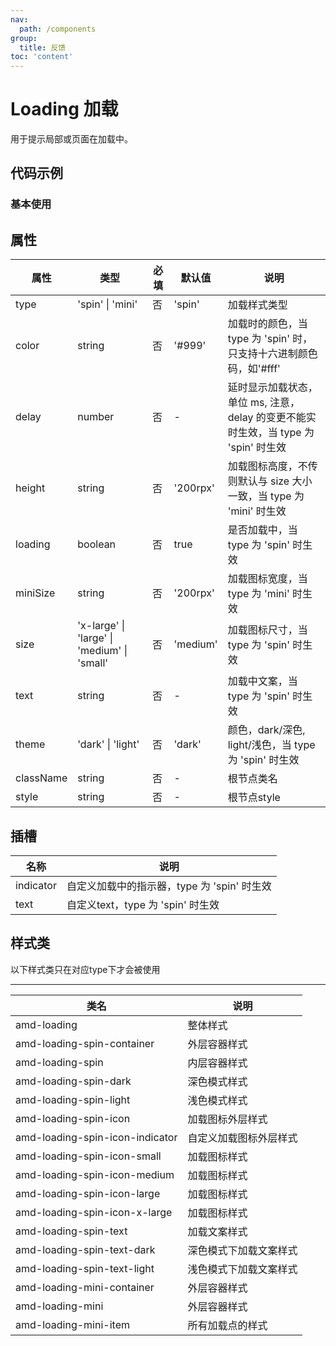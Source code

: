 ```yaml
---
nav:
  path: /components
group:
  title: 反馈
toc: 'content'
---
```


# Loading 加载
用于提示局部或页面在加载中。

## 代码示例
### 基本使用
<code src='../../demo/pages/Loading'></code>

## 属性 


| 属性 | 类型 | 必填 | 默认值 | 说明 |
| -----|-----|-----|-----|----- |
| type | 'spin' &verbar; 'mini' | 否 | 'spin' | 加载样式类型 |
| color | string | 否 | '#999' | 加载时的颜色，当 type 为 'spin' 时，只支持十六进制颜色码，如'#fff' |
| delay | number | 否 | - | 延时显示加载状态，单位 ms, 注意，delay 的变更不能实时生效，当 type 为 'spin' 时生效 |
| height | string | 否 | '200rpx' | 加载图标高度，不传则默认与 size 大小一致，当 type 为 'mini' 时生效 |
| loading | boolean | 否 | true | 是否加载中，当 type 为 'spin' 时生效 |
| miniSize | string | 否 | '200rpx' | 加载图标宽度，当 type 为 'mini' 时生效 |
| size | 'x-large' &verbar; 'large' &verbar; 'medium' &verbar; 'small' | 否 | 'medium' | 加载图标尺寸，当 type 为 'spin' 时生效 |
| text | string | 否 | - | 加载中文案，当 type 为 'spin' 时生效 |
| theme | 'dark' &verbar; 'light' | 否 | 'dark' | 颜色，dark/深色, light/浅色，当 type 为 'spin' 时生效 |
| className | string | 否 | - | 根节点类名 |
| style | string | 否 | - | 根节点style |

## 插槽
| 名称 | 说明 |
| ----|----|
| indicator | 自定义加载中的指示器，type 为 'spin' 时生效 |
| text | 自定义text，type 为 'spin' 时生效 |

## 样式类 
以下样式类只在对应type下才会被使用
<hr class="margin16"/>

| 类名 | 说明 |
| -----|----- |
| amd-loading | 整体样式 |
| amd-loading-spin-container | 外层容器样式 |
| amd-loading-spin | 内层容器样式 |
| amd-loading-spin-dark | 深色模式样式 |
| amd-loading-spin-light | 浅色模式样式 |
| amd-loading-spin-icon | 加载图标外层样式 |
| amd-loading-spin-icon-indicator | 自定义加载图标外层样式 |
| amd-loading-spin-icon-small | 加载图标样式 |
| amd-loading-spin-icon-medium | 加载图标样式 |
| amd-loading-spin-icon-large | 加载图标样式 |
| amd-loading-spin-icon-x-large | 加载图标样式 |
| amd-loading-spin-text | 加载文案样式 |
| amd-loading-spin-text-dark | 深色模式下加载文案样式 |
| amd-loading-spin-text-light | 浅色模式下加载文案样式 |
| amd-loading-mini-container | 外层容器样式 |
| amd-loading-mini | 外层容器样式 |
| amd-loading-mini-item | 所有加载点的样式 |


